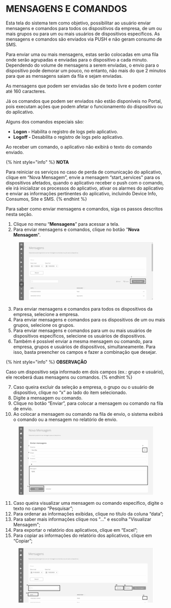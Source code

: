 # MENSAGENS E COMANDOS

Esta tela do sistema tem como objetivo, possibilitar ao usuário enviar mensagens e comandos para todos os dispositivos da empresa, de um ou mais grupos ou para um ou mais usuários de dispositivos específicos. As mensagens e comandos são enviados via PUSH e não geram consumo de SMS.

Para enviar uma ou mais mensagens, estas serão colocadas em uma fila onde serão agrupadas e enviadas para o dispositivo a cada minuto. Dependendo do volume de mensagens a serem enviadas, o envio para o dispositivo pode demorar um pouco, no entanto, não mais do que 2 minutos para que as mensagens saiam da fila e sejam enviadas.

As mensagens que podem ser enviadas são de texto livre e podem conter até 160 caracteres.

Já os comandos que podem ser enviados não estão disponíveis no Portal, pois executam ações que podem afetar o funcionamento do dispositivo ou do aplicativo.

Alguns dos comandos especiais são:

* **Logon -** Habilita o registro de logs pelo aplicativo.
* **Logoff -** Desabilita o registro de logs pelo aplicativo.

Ao receber um comando, o aplicativo não exibirá o texto do comando enviado.

{% hint style="info" %}
**NOTA**

Para reiniciar os serviços no caso de perda de comunicação do aplicativo, clique em “Nova Mensagem”, envie a mensagem “start\_services" para os dispositivos afetados, quando o aplicativo receber o push com o comando, ele irá inicializar os processos do aplicativo, ativar os alarmes do aplicativo e enviar as informações pertinentes do aplicativo, incluindo Device Info, Consumos, Site e SMS.
{% endhint %}

Para saber como enviar mensagens e comandos, siga os passos descritos nesta seção.

1. Clique no menu “**Mensagens**” para acessar a tela.
2. Para enviar mensagens e comandos, clique no botão "**Nova Mensagem**".

<figure><img src="../../../.gitbook/assets/image (54).png" alt=""><figcaption></figcaption></figure>

3. Para enviar mensagens e comandos para todos os dispositivos da empresa, selecione a empresa.
4. Para enviar mensagens e comandos para os dispositivos de um ou mais grupos, selecione os grupos.
5. Para enviar mensagens e comandos para um ou mais usuários de dispositivos específicos, selecione os usuários de dispositivos.
6. Também é possível enviar a mesma mensagem ou comando, para empresa, grupos e usuários de dispositivos, simultaneamente. Para isso, basta preencher os campos e fazer a combinação que desejar.

{% hint style="info" %}
**OBSERVAÇÃO**

Caso um dispositivo seja informado em dois campos (ex.: grupo e usuário), ele receberá duas mensagens ou comandos.
{% endhint %}

7. Caso queira excluir da seleção a empresa, o grupo ou o usuário de dispositivo, clique no “x” ao lado do item selecionado.
8. Digite a mensagem ou comando.
9. Clique no botão “Enviar”, para colocar a mensagem ou comando na fila de envio.
10. Ao colocar a mensagem ou comando na fila de envio, o sistema exibirá o comando ou a mensagem no relatório de envio.

<figure><img src="../../../.gitbook/assets/image (55).png" alt=""><figcaption></figcaption></figure>

11. Caso queira visualizar uma mensagem ou comando específico, digite o texto no campo “Pesquisar”;
12. Para ordenar as informações exibidas, clique no título da coluna “data”;
13. Para saber mais informações clique nos "..." e escolha "Visualizar Mensagem";
14. Para exportar o relatório dos aplicativos, clique em “Excel”;
15. Para copiar as informações do relatório dos aplicativos, clique em “Copiar”;

<figure><img src="../../../.gitbook/assets/image (56).png" alt=""><figcaption></figcaption></figure>
